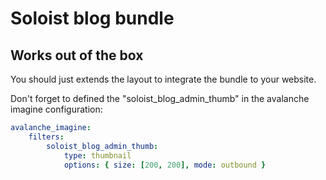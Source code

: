 Soloist blog bundle
===================

Works out of the box
---------------------
You should just extends the layout to integrate the bundle to your website.

Don't forget to defined the "soloist_blog_admin_thumb" in the avalanche imagine configuration:
```YAML
avalanche_imagine:
    filters:
        soloist_blog_admin_thumb:
            type: thumbnail
            options: { size: [200, 200], mode: outbound }
```
